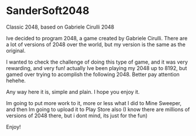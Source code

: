# SanderSoft2048
Classic 2048, based on Gabriele Cirulli 2048

Ive decided to program 2048, a game created by Gabriele Cirulli. There are a lot of versions of 2048 over the world, but my version is the same as the original.

I wanted to check the challenge of doing this type of game, and it was very rewarding, and very fun! actually Ive been playing my 2048 up to 8192, but gamed over trying to acomplish the following 2048. Better pay attention hehehe.

Any way here it is, simple and plain. I hope you enjoy it.

Im going to put more work to it, more or less what I did to Mine Sweeper, and then Im going to upload it to Play Store also (I know there are millions of versions of 2048 there, but i dont mind, its just for the fun)

Enjoy!
